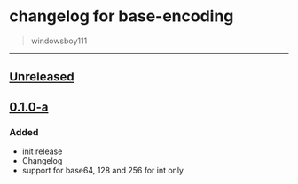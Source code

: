 # changelog for base-encoding
> windowsboy111

---

## [Unreleased]

## [0.1.0-a]
### Added
- init release
- Changelog
- support for base64, 128 and 256 for int only


[Unreleased]:   https://github.com/windowsboy111/pyTableMaker/compare/0.1.0...HEAD
[0.1.0-a]:        https://github.com/windowsboy111/pyTableMaker/releases/tag/0.1.0

